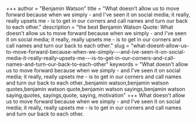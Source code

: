 +++
author = "Benjamin Watson"
title = "What doesn't allow us to move forward because when we simply - and I've seen it on social media; it really, really upsets me - is to get in our corners and call names and turn our back to each other."
description = "the best Benjamin Watson Quote: What doesn't allow us to move forward because when we simply - and I've seen it on social media; it really, really upsets me - is to get in our corners and call names and turn our back to each other."
slug = "what-doesnt-allow-us-to-move-forward-because-when-we-simply---and-ive-seen-it-on-social-media-it-really-really-upsets-me---is-to-get-in-our-corners-and-call-names-and-turn-our-back-to-each-other"
keywords = "What doesn't allow us to move forward because when we simply - and I've seen it on social media; it really, really upsets me - is to get in our corners and call names and turn our back to each other.,benjamin watson,benjamin watson quotes,benjamin watson quote,benjamin watson sayings,benjamin watson saying,quotes, sayings,quote, saying, motivation"
+++
What doesn't allow us to move forward because when we simply - and I've seen it on social media; it really, really upsets me - is to get in our corners and call names and turn our back to each other.
